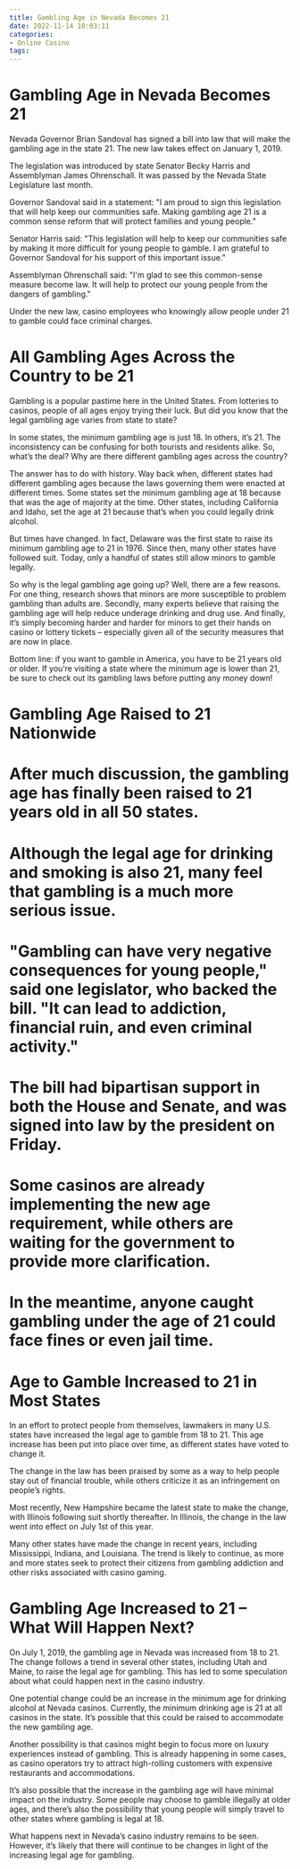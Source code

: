 ```yaml
---
title: Gambling Age in Nevada Becomes 21
date: 2022-11-14 10:03:11
categories:
- Online Casino
tags:
---
```



#  Gambling Age in Nevada Becomes 21

Nevada Governor Brian Sandoval has signed a bill into law that will make the gambling age in the state 21. The new law takes effect on January 1, 2019.

The legislation was introduced by state Senator Becky Harris and Assemblyman James Ohrenschall. It was passed by the Nevada State Legislature last month.

Governor Sandoval said in a statement: "I am proud to sign this legislation that will help keep our communities safe. Making gambling age 21 is a common sense reform that will protect families and young people."

Senator Harris said: "This legislation will help to keep our communities safe by making it more difficult for young people to gamble. I am grateful to Governor Sandoval for his support of this important issue."

Assemblyman Ohrenschall said: "I'm glad to see this common-sense measure become law. It will help to protect our young people from the dangers of gambling."

Under the new law, casino employees who knowingly allow people under 21 to gamble could face criminal charges.

#  All Gambling Ages Across the Country to be 21

Gambling is a popular pastime here in the United States. From lotteries to casinos, people of all ages enjoy trying their luck. But did you know that the legal gambling age varies from state to state?

In some states, the minimum gambling age is just 18. In others, it’s 21. The inconsistency can be confusing for both tourists and residents alike. So, what’s the deal? Why are there different gambling ages across the country?

The answer has to do with history. Way back when, different states had different gambling ages because the laws governing them were enacted at different times. Some states set the minimum gambling age at 18 because that was the age of majority at the time. Other states, including California and Idaho, set the age at 21 because that’s when you could legally drink alcohol.

But times have changed. In fact, Delaware was the first state to raise its minimum gambling age to 21 in 1976. Since then, many other states have followed suit. Today, only a handful of states still allow minors to gamble legally.

So why is the legal gambling age going up? Well, there are a few reasons. For one thing, research shows that minors are more susceptible to problem gambling than adults are. Secondly, many experts believe that raising the gambling age will help reduce underage drinking and drug use. And finally, it’s simply becoming harder and harder for minors to get their hands on casino or lottery tickets – especially given all of the security measures that are now in place.

Bottom line: if you want to gamble in America, you have to be 21 years old or older. If you’re visiting a state where the minimum age is lower than 21, be sure to check out its gambling laws before putting any money down!

#  Gambling Age Raised to 21 Nationwide

# After much discussion, the gambling age has finally been raised to 21 years old in all 50 states.

# Although the legal age for drinking and smoking is also 21, many feel that gambling is a much more serious issue.

# "Gambling can have very negative consequences for young people," said one legislator, who backed the bill. "It can lead to addiction, financial ruin, and even criminal activity."

# The bill had bipartisan support in both the House and Senate, and was signed into law by the president on Friday.

# Some casinos are already implementing the new age requirement, while others are waiting for the government to provide more clarification.

# In the meantime, anyone caught gambling under the age of 21 could face fines or even jail time.

#  Age to Gamble Increased to 21 in Most States

In an effort to protect people from themselves, lawmakers in many U.S. states have increased the legal age to gamble from 18 to 21. This age increase has been put into place over time, as different states have voted to change it.

The change in the law has been praised by some as a way to help people stay out of financial trouble, while others criticize it as an infringement on people’s rights.

Most recently, New Hampshire became the latest state to make the change, with Illinois following suit shortly thereafter. In Illinois, the change in the law went into effect on July 1st of this year.

Many other states have made the change in recent years, including Mississippi, Indiana, and Louisiana. The trend is likely to continue, as more and more states seek to protect their citizens from gambling addiction and other risks associated with casino gaming.

#  Gambling Age Increased to 21 – What Will Happen Next?

On July 1, 2019, the gambling age in Nevada was increased from 18 to 21. The change follows a trend in several other states, including Utah and Maine, to raise the legal age for gambling. This has led to some speculation about what could happen next in the casino industry.

One potential change could be an increase in the minimum age for drinking alcohol at Nevada casinos. Currently, the minimum drinking age is 21 at all casinos in the state. It’s possible that this could be raised to accommodate the new gambling age.

Another possibility is that casinos might begin to focus more on luxury experiences instead of gambling. This is already happening in some cases, as casino operators try to attract high-rolling customers with expensive restaurants and accommodations.

It’s also possible that the increase in the gambling age will have minimal impact on the industry. Some people may choose to gamble illegally at older ages, and there’s also the possibility that young people will simply travel to other states where gambling is legal at 18.

What happens next in Nevada’s casino industry remains to be seen. However, it’s likely that there will continue to be changes in light of the increasing legal age for gambling.